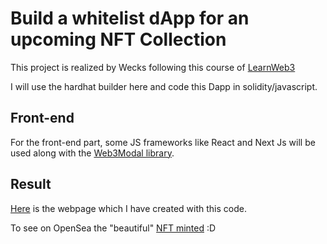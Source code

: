 # Build a whitelist dApp for an upcoming NFT Collection

This project is realized by Wecks following this course of [LearnWeb3](https://learnweb3.io/courses/c1d7081b-63a9-4c6e-b35c-9fcbbad418b2/lessons/502e4f94-4197-4d51-a654-bac7112cd2fb)

I will use the hardhat builder here and code this Dapp in solidity/javascript.

## Front-end

For the front-end part, some JS frameworks like React and Next Js will be used along with the [Web3Modal library](https://github.com/WalletConnect/web3modal).

## Result

[Here](https://nft-collection-dapp-my-app-jbom.vercel.app/) is the webpage which I have created with this code. 

To see on OpenSea the "beautiful" [NFT minted](https://testnets.opensea.io/assets/goerli/0x214364A3B045877418e99ba775F93333fD498493/1) :D